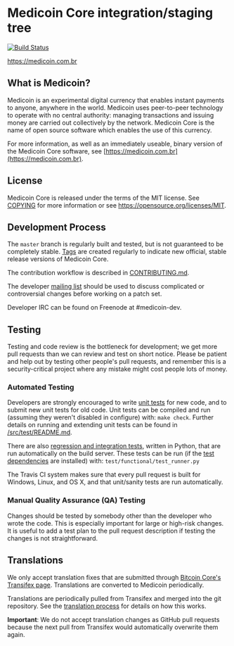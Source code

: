 Medicoin Core integration/staging tree
=====================================

[![Build Status](https://travis-ci.org/medicoin-project/medicoin.svg?branch=master)](https://travis-ci.org/medicoin-project/medicoin)

https://medicoin.com.br

What is Medicoin?
----------------

Medicoin is an experimental digital currency that enables instant payments to
anyone, anywhere in the world. Medicoin uses peer-to-peer technology to operate
with no central authority: managing transactions and issuing money are carried
out collectively by the network. Medicoin Core is the name of open source
software which enables the use of this currency.

For more information, as well as an immediately useable, binary version of
the Medicoin Core software, see [https://medicoin.com.br](https://medicoin.com.br).

License
-------

Medicoin Core is released under the terms of the MIT license. See [COPYING](COPYING) for more
information or see https://opensource.org/licenses/MIT.

Development Process
-------------------

The `master` branch is regularly built and tested, but is not guaranteed to be
completely stable. [Tags](https://github.com/medicoin-project/medicoin/tags) are created
regularly to indicate new official, stable release versions of Medicoin Core.

The contribution workflow is described in [CONTRIBUTING.md](CONTRIBUTING.md).

The developer [mailing list](https://groups.google.com/forum/#!forum/medicoin-dev)
should be used to discuss complicated or controversial changes before working
on a patch set.

Developer IRC can be found on Freenode at #medicoin-dev.

Testing
-------

Testing and code review is the bottleneck for development; we get more pull
requests than we can review and test on short notice. Please be patient and help out by testing
other people's pull requests, and remember this is a security-critical project where any mistake might cost people
lots of money.

### Automated Testing

Developers are strongly encouraged to write [unit tests](src/test/README.md) for new code, and to
submit new unit tests for old code. Unit tests can be compiled and run
(assuming they weren't disabled in configure) with: `make check`. Further details on running
and extending unit tests can be found in [/src/test/README.md](/src/test/README.md).

There are also [regression and integration tests](/test), written
in Python, that are run automatically on the build server.
These tests can be run (if the [test dependencies](/test) are installed) with: `test/functional/test_runner.py`

The Travis CI system makes sure that every pull request is built for Windows, Linux, and OS X, and that unit/sanity tests are run automatically.

### Manual Quality Assurance (QA) Testing

Changes should be tested by somebody other than the developer who wrote the
code. This is especially important for large or high-risk changes. It is useful
to add a test plan to the pull request description if testing the changes is
not straightforward.

Translations
------------

We only accept translation fixes that are submitted through [Bitcoin Core's Transifex page](https://www.transifex.com/projects/p/bitcoin/).
Translations are converted to Medicoin periodically.

Translations are periodically pulled from Transifex and merged into the git repository. See the
[translation process](doc/translation_process.md) for details on how this works.

**Important**: We do not accept translation changes as GitHub pull requests because the next
pull from Transifex would automatically overwrite them again.
